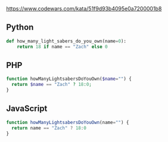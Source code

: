 https://www.codewars.com/kata/51f9d93b4095e0a7200001b8

## Python
```python
def how_many_light_sabers_do_you_own(name=0):
    return 18 if name == "Zach" else 0
```

## PHP
```php
function howManyLightsabersDoYouOwn($name="") {
  return $name == "Zach" ? 18:0;
}
```

## JavaScript
```js
function howManyLightsabersDoYouOwn(name="") {
  return name == "Zach" ? 18:0
}
```